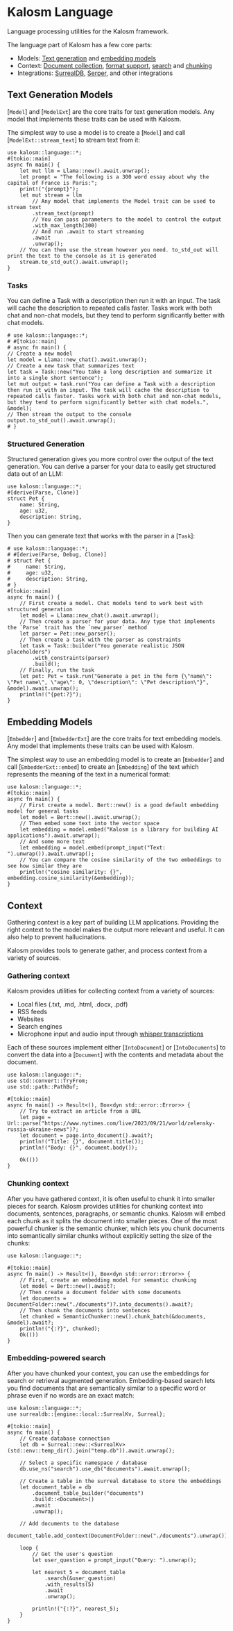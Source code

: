 # Kalosm Language

Language processing utilities for the Kalosm framework.


The language part of Kalosm has a few core parts:
- Models: [Text generation](ModelExt) and [embedding models](EmbedderExt)
- Context: [Document collection](Document), [format support](FsDocument), [search](SearchQuery) and [chunking](Chunker) 
- Integrations: [SurrealDB](DocumentTable), [Serper](SearchQuery), and other integrations


## Text Generation Models

[`Model`] and [`ModelExt`] are the core traits for text generation models. Any model that implements these traits can be used with Kalosm.


The simplest way to use a model is to create a [`Model`] and call [`ModelExt::stream_text`] to stream text from it:

```rust, no_run
use kalosm::language::*;
#[tokio::main]
async fn main() {
    let mut llm = Llama::new().await.unwrap();
    let prompt = "The following is a 300 word essay about why the capital of France is Paris:";
    print!("{prompt}");
    let mut stream = llm
        // Any model that implements the Model trait can be used to stream text
        .stream_text(prompt)
        // You can pass parameters to the model to control the output
        .with_max_length(300)
        // And run .await to start streaming
        .await
        .unwrap();
    // You can then use the stream however you need. to_std_out will print the text to the console as it is generated
    stream.to_std_out().await.unwrap();
}
```

### Tasks

You can define a Task with a description then run it with an input. The task will cache the description to repeated calls faster. Tasks work with both chat and non-chat models, but they tend to perform significantly better with chat models.

```rust, no_run
# use kalosm::language::*;
# #[tokio::main]
# async fn main() {
// Create a new model
let model = Llama::new_chat().await.unwrap();
// Create a new task that summarizes text
let task = Task::new("You take a long description and summarize it into a single short sentence");
let mut output = task.run("You can define a Task with a description then run it with an input. The task will cache the description to repeated calls faster. Tasks work with both chat and non-chat models, but they tend to perform significantly better with chat models.", &model);
// Then stream the output to the console
output.to_std_out().await.unwrap();
# }
```

### Structured Generation

Structured generation gives you more control over the output of the text generation. You can derive a parser for your data to easily get structured data out of an LLM:
```rust, no_run
use kalosm::language::*;
#[derive(Parse, Clone)]
struct Pet {
    name: String,
    age: u32,
    description: String,
}
```

Then you can generate text that works with the parser in a [`Task`]:

```rust, no_run
# use kalosm::language::*;
# #[derive(Parse, Debug, Clone)]
# struct Pet {
#     name: String,
#     age: u32,
#     description: String,
# }
#[tokio::main]
async fn main() {
    // First create a model. Chat models tend to work best with structured generation
    let model = Llama::new_chat().await.unwrap();
    // Then create a parser for your data. Any type that implements the `Parse` trait has the `new_parser` method
    let parser = Pet::new_parser();
    // Then create a task with the parser as constraints
    let task = Task::builder("You generate realistic JSON placeholders")
        .with_constraints(parser)
        .build();
    // Finally, run the task
    let pet: Pet = task.run("Generate a pet in the form {\"name\": \"Pet name\", \"age\": 0, \"description\": \"Pet description\"}", &model).await.unwrap();
    println!("{pet:?}");
}
```

## Embedding Models

[`Embedder`] and [`EmbedderExt`] are the core traits for text embedding models. Any model that implements these traits can be used with Kalosm.


The simplest way to use an embedding model is to create an [`Embedder`] and call [`EmbedderExt::embed`] to create an [`Embedding`] of the text which represents the meaning of the text in a numerical format:

```rust, no_run
use kalosm::language::*;
#[tokio::main]
async fn main() {
    // First create a model. Bert::new() is a good default embedding model for general tasks
    let model = Bert::new().await.unwrap();
    // Then embed some text into the vector space
    let embedding = model.embed("Kalosm is a library for building AI applications").await.unwrap();
    // And some more text
    let embedding = model.embed(prompt_input("Text: ").unwrap()).await.unwrap();
    // You can compare the cosine similarity of the two embeddings to see how similar they are
    println!("cosine similarity: {}", embedding.cosine_similarity(&embedding));
}
```

## Context

Gathering context is a key part of building LLM applications. Providing the right context to the model makes the output more relevant and useful. It can also help to prevent hallucinations.

Kalosm provides tools to generate gather, and process context from a variety of sources.

### Gathering context

Kalosm provides utilities for collecting context from a variety of sources:
- Local files (.txt, .md, .html, .docx, .pdf)
- RSS feeds
- Websites
- Search engines
- Microphone input and audio input through [whisper transcriptions](crate::sound::Whisper)

Each of these sources implement either [`IntoDocument`] or [`IntoDocuments`] to convert the data into a [`Document`] with the contents and metadata about the document.

```rust, no_run
use kalosm::language::*;
use std::convert::TryFrom;
use std::path::PathBuf;

#[tokio::main]
async fn main() -> Result<(), Box<dyn std::error::Error>> {
    // Try to extract an article from a URL
    let page = Url::parse("https://www.nytimes.com/live/2023/09/21/world/zelensky-russia-ukraine-news")?;
    let document = page.into_document().await?;
    println!("Title: {}", document.title());
    println!("Body: {}", document.body());

    Ok(())
}
```

### Chunking context

After you have gathered context, it is often useful to chunk it into smaller pieces for search. Kalosm provides utilities for chunking context into documents, sentences, paragraphs, or semantic chunks. Kalosm will embed each chunk as it splits the document into smaller pieces. One of the most powerful chunker is the semantic chunker, which lets you chunk documents into semantically similar chunks without explicitly setting the size of the chunks:

```rust, no_run
use kalosm::language::*;

#[tokio::main]
async fn main() -> Result<(), Box<dyn std::error::Error>> {
    // First, create an embedding model for semantic chunking
    let model = Bert::new().await?;
    // Then create a document folder with some documents
    let documents = DocumentFolder::new("./documents")?.into_documents().await?;
    // Then chunk the documents into sentences
    let chunked = SemanticChunker::new().chunk_batch(&documents, &model).await?;
    println!("{:?}", chunked);
    Ok(())
}
```

### Embedding-powered search

After you have chunked your context, you can use the embeddings for search or retrieval augmented generation. Embedding-based search lets you find documents that are semantically similar to a specific word or phrase even if no words are an exact match:

```rust, no_run
use kalosm::language::*;
use surrealdb::{engine::local::SurrealKv, Surreal};

#[tokio::main]
async fn main() {
    // Create database connection
    let db = Surreal::new::<SurrealKv>(std::env::temp_dir().join("temp.db")).await.unwrap();

    // Select a specific namespace / database
    db.use_ns("search").use_db("documents").await.unwrap();

    // Create a table in the surreal database to store the embeddings
    let document_table = db
        .document_table_builder("documents")
        .build::<Document>()
        .await
        .unwrap();

    // Add documents to the database
    document_table.add_context(DocumentFolder::new("./documents").unwrap()).await.unwrap();

    loop {
        // Get the user's question
        let user_question = prompt_input("Query: ").unwrap();

        let nearest_5 = document_table
            .search(&user_question)
            .with_results(5)
            .await
            .unwrap();

        println!("{:?}", nearest_5);
    }
}
```
